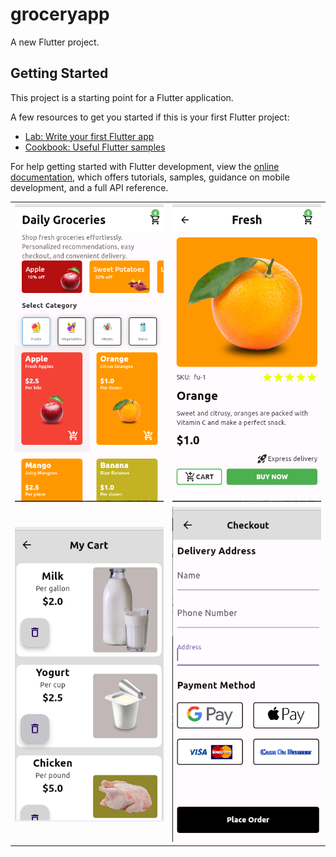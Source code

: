 # groceryapp

A new Flutter project.

## Getting Started

This project is a starting point for a Flutter application.

A few resources to get you started if this is your first Flutter project:

- [Lab: Write your first Flutter app](https://docs.flutter.dev/get-started/codelab)
- [Cookbook: Useful Flutter samples](https://docs.flutter.dev/cookbook)

For help getting started with Flutter development, view the
[online documentation](https://docs.flutter.dev/), which offers tutorials,
samples, guidance on mobile development, and a full API reference.


<table>
    <tr>
        <td><img src="review/1.png"></td>
        <td><img src="review/3.png"></td>
    </tr>
    <tr>
        <td><img src="review/2.png"></td>
        <td><img src="review/4.png"></td>
    </tr>
</table>